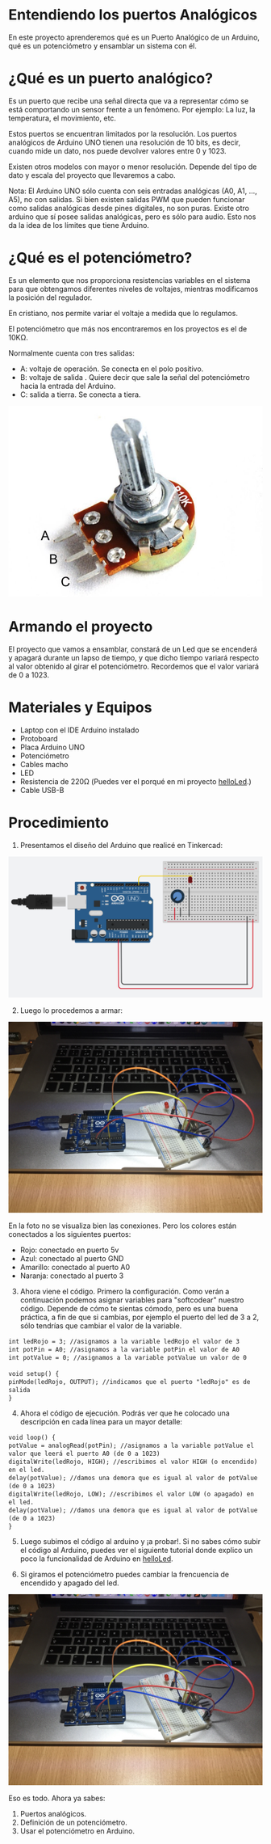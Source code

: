 # Entendiendo los puertos Analógicos

En este proyecto aprenderemos qué es un Puerto Analógico de un Arduino, qué es un potenciómetro y ensamblar un sistema con él.

# ¿Qué es un puerto analógico?
Es un puerto que recibe una señal directa que va a representar cómo se está comportando un sensor frente a un fenómeno. Por ejemplo: La luz, la temperatura, el movimiento, etc. 

Estos puertos se encuentran limitados por la resolución. Los puertos analógicos de Arduino UNO tienen una resolución de 10 bits, es decir, cuando mide un dato, nos puede devolver valores entre 0 y 1023. 

Existen otros modelos con mayor o menor resolución. Depende del tipo de dato y escala del proyecto que llevaremos a cabo. 

Nota: El Arduino UNO sólo cuenta con seis entradas analógicas (A0, A1, ..., A5), no con salidas. Si bien existen salidas PWM que pueden funcionar como salidas analógicas desde pines digitales, no son puras. Existe otro arduino que sí posee salidas analógicas, pero es sólo para audio. Esto nos da la idea de los límites que tiene Arduino. 

# ¿Qué es el potenciómetro?
Es un elemento que nos proporciona resistencias variables en el sistema para que obtengamos diferentes niveles de voltajes, mientras modificamos la posición del regulador.

En cristiano, nos permite variar el voltaje a medida que lo regulamos.

El potenciómetro que más nos encontraremos en los proyectos es el de 10KΩ. 

Normalmente cuenta con tres salidas:

- A: voltaje de operación. Se conecta en el polo positivo.
- B: voltaje de salida . Quiere decir que sale la señal del potenciómetro hacia la entrada del Arduino.
- C: salida a tierra. Se conecta a tiera.

![](https://github.com/jmacalupur/potenciometroLed/blob/develop/01potenciometro.JPG)

# Armando el proyecto

El proyecto que vamos a ensamblar, constará de un Led que se encenderá y apagará durante un lapso de tiempo, y que dicho tiempo variará respecto al valor obtenido al girar el potenciómetro. Recordemos que el valor variará de 0 a 1023. 

# Materiales y Equipos

- Laptop con el IDE Arduino instalado
- Protoboard
- Placa Arduino UNO
- Potenciómetro
- Cables macho
- LED
- Resistencia de 220Ω (Puedes ver el porqué en mi proyecto [helloLed](https://github.com/jmacalupur/helloLed).)
- Cable USB-B 

# Procedimiento

1. Presentamos el diseño del Arduino que realicé en Tinkercad:

![](https://github.com/jmacalupur/potenciometroLed/blob/develop/02arduinoSimulador.png)

2. Luego lo procedemos a armar:

![](https://github.com/jmacalupur/potenciometroLed/blob/develop/03arduinoFisico.JPG)

En la foto no se visualiza bien las conexiones. Pero los colores están conectados a los siguientes puertos:

- Rojo: 		conectado en puerto 5v
- Azul: 		conectado al puerto GND
- Amarillo: 	conectado al puerto A0
- Naranja: 	conectado al puerto 3


3. Ahora viene el código. Primero la configuración. Como verán a continuación podemos asignar variables para "softcodear" nuestro código. Depende de cómo te sientas cómodo, pero es una buena práctica, a fin de que si cambias, por ejemplo el puerto del led de 3 a 2, sólo tendrías que cambiar el valor de la variable.

```
int ledRojo = 3; //asignamos a la variable ledRojo el valor de 3
int potPin = A0; //asignamos a la variable potPin el valor de A0
int potValue = 0; //asignamos a la variable potValue un valor de 0

void setup() {
pinMode(ledRojo, OUTPUT); //indicamos que el puerto "ledRojo" es de salida
}
```

4. Ahora el código de ejecución. Podrás ver que he colocado una descripción en cada línea para un mayor detalle:

```
void loop() {
potValue = analogRead(potPin); //asignamos a la variable potValue el valor que leerá el puerto A0 (de 0 a 1023)
digitalWrite(ledRojo, HIGH); //escribimos el valor HIGH (o encendido) en el led.
delay(potValue); //damos una demora que es igual al valor de potValue (de 0 a 1023)
digitalWrite(ledRojo, LOW); //escribimos el valor LOW (o apagado) en el led.
delay(potValue); //damos una demora que es igual al valor de potValue (de 0 a 1023)
}
```

5. Luego subimos el código al arduino y ¡a probar!. Si no sabes cómo subir el código al Arduino, puedes ver el siguiente tutorial donde explico un poco la funcionalidad de Arduino en [helloLed](https://github.com/jmacalupur/helloLed).


6. Si giramos el potenciómetro puedes cambiar la frencuencia de encendido y apagado del led. 

![](https://github.com/jmacalupur/potenciometroLed/blob/develop/03arduinoFisico.JPG)

Eso es todo. Ahora ya sabes:

1. Puertos analógicos.
2. Definición de un potenciómetro.
3. Usar el potenciómetro en Arduino.


